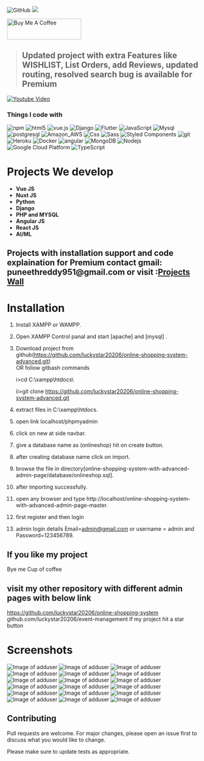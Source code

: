 ![GitHub](https://img.shields.io/github/license/puneethreddyhc/online-shopping-system-advanced)
![](https://visitor-badge.glitch.me/badge?page_id=puneethreddyhc.onlineadv)

<a href="https://www.buymeacoffee.com/puneethreddyhc" target="_blank"><img src="https://cdn.buymeacoffee.com/buttons/v2/default-yellow.png" alt="Buy Me A Coffee" width="195" height="55"></a>

> ## Updated project with extra Features like WISHLIST, List Orders, add Reviews, updated routing, resolved search bug is available for Premium 

[![Youtube Video](https://img.youtube.com/vi/gLwfj67GI8A/0.jpg)](https://youtu.be/gLwfj67GI8A)

<h3>Things I code with</h3>
<p>
  <img alt="npm" src="https://img.shields.io/badge/-NPM-CB3837?style=flat-square&logo=npm&logoColor=white" />
  <img alt="html5" src="https://img.shields.io/badge/-HTML5-E34F26?style=flat-square&logo=html5&logoColor=white" />
  <img src="https://img.shields.io/static/v1?label=Vue.js&amp;message=v2.6&amp;color=4FC08D&amp;style=flat-square&amp;logo=vue.js&amp;logoColor=ffffff" alt="vue.js">
  <img alt="Django" src="https://img.shields.io/badge/Django-092E20?style=flat-square&logo=django&logoColor=white" />
  <img alt="Flutter" src="https://img.shields.io/badge/Flutter-02569B?style=flat-square&logo=flutter&logoColor=white" />
  <img alt="JavaScript" src="https://img.shields.io/badge/JavaScript-323330?style=flat-square&logo=javascript&logoColor=F7DF1E" />
  <img alt="Mysql" src="https://img.shields.io/badge/MySQL-00000F?style=flat-square&logo=mysql&logoColor=white" />
  <img alt="postgresql" src="https://img.shields.io/badge/PostgreSQL-316192?style=flat-square&logo=postgresql&logoColor=white" />
  <img alt="Amazon_AWS" src="https://img.shields.io/badge/Amazon_AWS-232F3E?style=flat-square&logo=amazon-aws&logoColor=white" />
  <img alt="Css" src="https://img.shields.io/badge/CSS-239120?&style=flat-square&logo=css3&logoColor=white" />
  <img alt="Sass" src="https://img.shields.io/badge/-Sass-CC6699?style=flat-square&logo=sass&logoColor=white" />
  <img alt="Styled Components" src="https://img.shields.io/badge/-Styled_Components-db7092?style=flat-square&logo=styled-components&logoColor=white" />
  <img alt="git" src="https://img.shields.io/badge/-Git-F05032?style=flat-square&logo=git&logoColor=white" />
  <img alt="Heroku" src="https://img.shields.io/badge/-Heroku-430098?style=flat-square&logo=heroku&logoColor=white" />
  <img alt="Docker" src="https://img.shields.io/badge/-Docker-46a2f1?style=flat-square&logo=docker&logoColor=white" />
  <img alt="angular" src="https://img.shields.io/badge/-Angular-DD0031?style=flat-square&logo=angular&logoColor=white" />
  <img alt="MongoDB" src="https://img.shields.io/badge/-MongoDB-13aa52?style=flat-square&logo=mongodb&logoColor=white" />
  <img alt="Nodejs" src="https://img.shields.io/badge/-Nodejs-43853d?style=flat-square&logo=Node.js&logoColor=white" />
  <img alt="Google Cloud Platform" src="https://img.shields.io/badge/-Google_Cloud_Platform-1a73e8?style=flat-square&logo=google-cloud&logoColor=white" />
  <img alt="TypeScript" src="https://img.shields.io/badge/-TypeScript-007ACC?style=flat-square&logo=typescript&logoColor=white" />
  
</p>
<h1>Projects We develop</h1>

<ul>
	<li><b>Vue JS</b></li>
	<li><b>Nuxt JS</b></li>
	<li><b>Python</b></li>
	<li><b>Django</b></li>
	<li><b>PHP and MYSQL</b></li>
	<li><b>Angular JS</b></li>
	<li><b>React JS</b></li>
	<li><b>AI/ML</b></li>
</ul>
<h2> Projects with installation support and code explaination for Premium contact gmail: puneethreddy951@gmail.com or visit :<a href="http://www.projectswall.com/">Projects Wall</a></h2>

# Installation

1. Install XAMPP or WAMPP.

2. Open XAMPP Control panal and start [apache] and [mysql] .

3. Download project from github(https://github.com/luckystar20206/online-shopping-system-advanced.git)  
    OR follow gitbash commands
    
    i>cd C:\\xampp\htdocs\
    
    ii>git clone https://github.com/luckystar20206/online-shopping-system-advanced.git
    
4. extract files in C:\\xampp\htdocs\.

5. open link localhost/phpmyadmin

6. click on new at side navbar.

7. give a database name as (onlineshop) hit on create button.

8. after creating database name click on import.

9. browse the file in directory[online-shopping-system-with-advanced-admin-page/database/onlineshop.sql].

10. after importing successfully.

11. open any browser and type http://localhost/online-shopping-system-with-advanced-admin-page-master.

12. first register and then login

13. admin login details  Email=admin@gmail.com or username = admin and Password=123456789.

## If you like my project 
Bye me Cup of coffee


## visit my other repository with different admin pages with below link
https://github.com/luckystar20206/online-shopping-system
github.com/luckystar20206/event-management
  If my project hit a star button



# Screenshots
![Image of adduser](https://github.com/luckystar20206/online-shopping-with-admin/main/screenshot/adduser.png)
![Image of adduser](https://github.com/luckystar20206/online-shopping-with-admin/main/screenshot/adminproductadd.png)
![Image of adduser](https://github.com/luckystar20206/online-shopping-with-admin/main/screenshot/manageuser.png)
![Image of adduser](https://github.com/luckystar20206/online-shopping-with-admin/main/screenshot/manageuseradmin.png)
![Image of adduser](https://github.com/luckystar20206/online-shopping-with-admin/main/screenshot/productlistadmin.png)
![Image of adduser](https://github.com/luckystar20206/online-shopping-with-admin/main/screenshot/productlist.png)
![Image of adduser](https://github.com/luckystar20206/online-shopping-with-admin/main/screenshot/cartpage.png)
![Image of adduser](https://github.com/luckystar20206/online-shopping-with-admin/main/screenshot/homepage.png)
![Image of adduser](https://github.com/luckystar20206/online-shopping-with-admin/main/screenshot/loginmodal.png)
![Image of adduser](https://github.com/luckystar20206/online-shopping-with-admin/main/screenshot/mainpage.png)
![Image of adduser](https://github.com/luckystar20206/online-shopping-with-admin/main/screenshot/productpage.png)
![Image of adduser](https://github.com/luckystar20206/online-shopping-with-admin/main/screenshot/productzoom.png)
![Image of adduser](https://github.com/luckystar20206/online-shopping-with-admin/main/screenshot/registermodal.png)
![Image of adduser](https://github.com/luckystar20206/online-shopping-with-admin/main/screenshot/searchfilter.png)
![Image of adduser](https://github.com/luckystar20206/online-shopping-with-admin/main/screenshot/searchpage.png)
![Image of adduser](https://github.com/luckystar20206/online-shopping-with-admin/main/screenshot/store.png)
![Image of adduser](https://github.com/luckystar20206/online-shopping-with-admin/main/screenshot/storepage.png)
![Image of adduser](https://github.com/luckystar20206/online-shopping-with-admin/main/screenshot/storepage1.png)






## Contributing
Pull requests are welcome. For major changes, please open an issue first to discuss what you would like to change.

Please make sure to update tests as appropriate.
